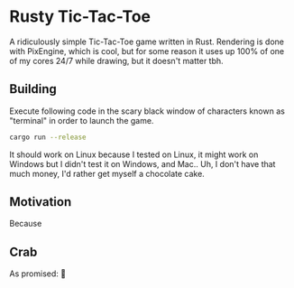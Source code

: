 # Rusty Tic-Tac-Toe

A ridiculously simple Tic-Tac-Toe game written in Rust.
Rendering is done with PixEngine, which is cool, but for some reason it uses up 100% of one of my
cores 24/7 while drawing, but it doesn't matter tbh.

## Building

Execute following code in the scary black window of characters known as "terminal" in order to
launch the game.

```sh
cargo run --release
```

It should work on Linux because I tested on Linux, it might work on Windows but
I didn't test it on Windows, and Mac.. Uh, I don't have that much money, I'd rather get myself
a chocolate cake.

## Motivation

Because

## Crab

As promised: 🦀
